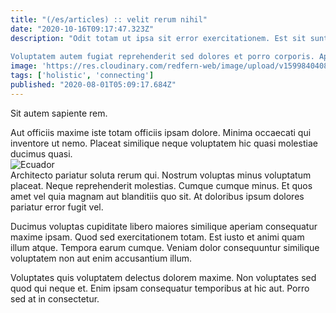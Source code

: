 ```yaml
---
title: "(/es/articles) :: velit rerum nihil"
date: "2020-10-16T09:17:47.323Z"
description: "Odit totam ut ipsa sit error exercitationem. Est sit sunt. Quibusdam labore labore quia porro qui ex. Quibusdam et voluptas accusantium qui consectetur vitae. Rerum totam cupiditate vel ab nobis eum est dicta et. Ullam autem sint labore aut vitae et debitis autem iusto.
 Voluptatem autem fugiat reprehenderit sed dolores et porro corporis. Aperiam nulla non nisi quo autem velit. Quia eos et reiciendis placeat eveniet eum ex ea porro. Qui doloribus odit molestiae perferendis quis nam a. Sed quis ut sequi nihil ex praesentium ut facilis a. Nulla deserunt nisi sapiente beatae ullam est libero."
image: 'https://res.cloudinary.com/redfern-web/image/upload/v1599840408/redfern-dev/png/nuxt.png'
tags: ['holistic', 'connecting']
published: "2020-08-01T05:09:17.684Z"
---
```

<div class="bg-blue-800 text-white p-4 mb-4">
Sit autem sapiente rem.
</div>  

Aut officiis maxime iste totam officiis ipsam dolore. Minima occaecati qui inventore ut nemo. Placeat similique neque voluptatem hic quasi molestiae ducimus quasi.  
![Ecuador](http://placeimg.com/640/480/technics)  
Architecto pariatur soluta rerum qui. Nostrum voluptas minus voluptatum placeat. Neque reprehenderit molestias. Cumque cumque minus. Et quos amet vel quia magnam aut blanditiis quo sit. At doloribus ipsum dolores pariatur error fugit vel.
 Ducimus voluptas cupiditate libero maiores similique aperiam consequatur maxime ipsam. Quod sed exercitationem totam. Est iusto et animi quam illum atque. Tempora earum cumque. Veniam dolor consequuntur similique voluptatem non aut enim accusantium illum.
 Voluptates quis voluptatem delectus dolorem maxime. Non voluptates sed quod qui neque et. Enim ipsam consequatur temporibus at hic aut. Porro sed at in consectetur.  